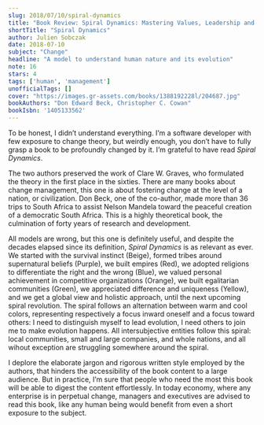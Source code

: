 ```yaml
---
slug: 2018/07/10/spiral-dynamics
title: "Book Review: Spiral Dynamics: Mastering Values, Leadership and Change"
shortTitle: "Spiral Dynamics"
author: Julien Sobczak
date: 2018-07-10
subject: "Change"
headline: "A model to understand human nature and its evolution"
note: 16
stars: 4
tags: ['human', 'management']
unofficialTags: []
cover: "https://images.gr-assets.com/books/1388192228l/204687.jpg"
bookAuthors: "Don Edward Beck, Christopher C. Cowan"
bookIsbn: '1405133562'
---
```



To be honest, I didn’t understand everything. I’m a software developer with few exposure to change theory, but weirdly enough, you don’t have to fully grasp a book to be profoundly changed by it. I’m grateful to have read *Spiral Dynamics*.

The two authors preserved the work of Clare W. Graves, who formulated the theory in the first place in the sixties. There are many books about change management, this one is about fostering change at the level of a nation, or civilization. Don Beck, one of the co-author, made more than 36 trips to South Africa to assist Nelson Mandela toward the peaceful creation of a democratic South Africa. This is a highly theoretical book, the culmination of forty years of research and development.

All models are wrong, but this one is definitely useful, and despite the decades elapsed since its definition, *Spiral Dynamics* is as relevant as ever. We started with the survival instinct (Beige), formed tribes around supernatural beliefs (Purple), we built empires (Red), we adopted religions to differentiate the right and the wrong (Blue), we valued personal achievement in competitive organizations (Orange), we built egalitarian communities (Green), we appreciated difference and uniqueness (Yellow), and we get a global view and holistic approach, until the next upcoming spiral revolution. The spiral follows an alternation between warm and cool colors, representing respectively a focus inward oneself and a focus toward others: I need to distinguish myself to lead evolution, I need others to join me to make evolution happens. All intersubjective entities follow this spiral: local communities, small and large companies, and whole nations, and all wihout exception are struggling somewhere around the spiral.

I deplore the elaborate jargon and rigorous written style employed by the authors, that hinders the accessibility of the book content to a large audience. But in practice, I’m sure that people who need the most this book will be able to digest the content effortlessly. In today economy, where any enterprise is in perpetual change, managers and executives are advised to read this book, like any human being would benefit from even a short exposure to the subject.



